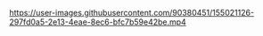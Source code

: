 https://user-images.githubusercontent.com/90380451/155021126-297fd0a5-2e13-4eae-8ec6-bfc7b59e42be.mp4
